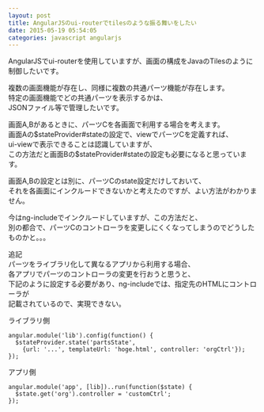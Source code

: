 ```yaml
---
layout: post
title: AngularJSのui-routerでtilesのような振る舞いをしたい
date: 2015-05-19 05:54:05
categories: javascript angularjs
---
```

<!-- {% raw %} -->
<p>AngularJSでui-routerを使用していますが、画面の構成をJavaのTilesのように制御したいです。</p>

<p>複数の画面機能が存在し、同様に複数の共通パーツ機能が存在します。<br>
特定の画面機能でどの共通パーツを表示するかは、<br>
JSONファイル等で管理したいです。</p>

<p>画面A,Bがあるときに、パーツCを各画面で利用する場合を考えます。<br>
画面Aの$stateProvider#stateの設定で、viewでパーツCを定義すれば、<br>
ui-viewで表示できることは認識していますが、<br>
この方法だと画面Bの$stateProvider#stateの設定も必要になると思っています。</p>

<p>画面A,Bの設定とは別に、パーツCのstate設定だけしておいて、<br>
それを各画面にインクルードできないかと考えたのですが、よい方法がわかりません。</p>

<p>今はng-includeでインクルードしていますが、この方法だと、<br>
別の都合で、パーツCのコントローラを変更しにくくなってしまうのでどうしたものかと。。。</p>

<p>追記<br>
パーツをライブラリ化して異なるアプリから利用する場合、<br>
各アプリでパーツのコントローラの変更を行おうと思うと、<br>
下記のように設定する必要があり、ng-includeでは、指定先のHTMLにコントローラが<br>
記載されているので、実現できない。</p>

<p>ライブラリ側</p>

<pre><code>angular.module('lib').config(function() {
  $stateProvider.state('partsState', 
    {url: '...', templateUrl: 'hoge.html', controller: 'orgCtrl'});
});
</code></pre>

<p>アプリ側</p>

<pre><code>angular.module('app', [lib])..run(function($state) {
  $state.get('org').controller = 'customCtrl';
});
</code></pre>
<!-- {% endraw %} -->
